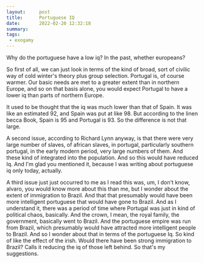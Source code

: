 ```yaml
---
layout:     post
title:      Portuguese IQ
date:       2022-02-20 12:32:18
summary:    
tags:
 - exogamy
---
```


Why do the portuguese have a low iq? In the past, whether europeans? 

So first of all, we can just look in terms of the kind of broad, sort of civilic way of cold winter's theory plus group selection. Portugal is, of course warmer. Our basic needs are met to a greater extent than in northern Europe, and so on that basis alone, you would expect Portugal to have a lower iq than parts of northern Europe.

It used to be thought that the iq was much lower than that of Spain. It was like an estimated 92, and Spain was put at like 98. But according to the linen becca Book, Spain is 95 and Portugal is 93. So the difference is not that large.

A second issue, according to Richard Lynn anyway, is that there were very large number of slaves, of african slaves, in portugal, particularly southern portugal, in the early modern period, very large numbers of them. And these kind of integrated into the population. And so this would have reduced Iq. And I'm glad you mentioned it, because I was writing about portuguese iq only today, actually.

A third issue just just occurred to me as I read this was, um, I don't know, alvaro, you would know more about this than me, but I wonder about the extent of immigration to Brazil. And that that presumably would have been more intelligent portuguese that would have gone to Brazil. And as I understand it, there was a period of time where Portugal was just in kind of political chaos, basically. And the crown, I mean, the royal family, the government, basically went to Brazil. And the portuguese empire was run from Brazil, which presumably would have attracted more intelligent people to Brazil. And so I wonder about that in terms of the portuguese Iq. So kind of like the effect of the irish. Would there have been strong immigration to Brazil? Calls it reducing the iq of those left behind. So that's my suggestions.